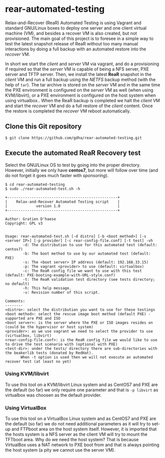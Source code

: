 # rear-automated-testing
Relax-and-Recover (ReaR) Automated Testing is using Vagrant and standard GNU/Linux boxes to deploy one server and one client virtual machine (VM), and besides a recover VM is also created, but not provisioned. The main goal of this project is to foresee in a simple way to test the latest snapshot release of ReaR without too many manual interactions by doing a full backup with an automated restore into the *recover* VM.

In short we start the *client* and *server* VM via vagrant, and do a provisioning if required so that the *server* VM is capable of being a NFS server, PXE server and TFTP server. Then, we install the latest **ReaR** snapshot in the *client* VM and run a full backup using the *NETFS* backup method (with the help of `tar`). The tar archive is stored on the *server* VM and in the same time the PXE environment is configured on the *server* VM as well (when using KVM/libvirt), or a PXE environment is configured on the host system when using virtualbox..
When the ReaR backup is completed we halt the *client* VM and start the *recover* VM and do a full restore of the *client* content. Once the restore is completed the *recover* VM reboot automatically.

## Clone this Git repository

`$ git clone https://github.com/gdha/rear-automated-testing.git`

## Execute the automated ReaR Recovery test

Select the GNU/Linux OS to test by going into the proper directory. However, initially we only have **centos7**, but more will follow over time (and do not forget it goes much faster with *sponsoring*).

````
$ cd rear-automated-testing
$ sudo ./rear-automated-test.sh -h

+--------------------------------------------------+
|    Relax-and-Recover Automated Testing script    |
|             version 1.0                          |
+--------------------------------------------------+

Author: Gratien D'haese
Copyright: GPL v3


Usage: rear-automated-test.sh [-d distro] [-b <boot method>] [-s <server IP>] [-p provider] [-c rear-config-file.conf] [-t test] -vh
        -d: The distribution to use for this automated test (default: centos7)
        -b: The boot method to use by our automated test (default: PXE)
        -s: The <boot server> IP address (default: 192.168.33.15)
        -p: The vagrant <provider> to use (default: virtualbox)
        -c: The ReaR config file we want to use with this test (default: PXE-booting-example-with-URL-style.conf)
        -t: The ReaR validation test directory (see tests directory; no default)
        -h: This help message.
        -v: Revision number of this script.

Comments:
--------
<distro>: select the distribution you want to use for these testings
<boot method>: select the rescue image boot method (default PXE) - supported are PXE and ISO
<boot server>: is the server where the PXE or ISO images resides on (could be the hypervisor or host system)
<provider>: as we use vagrant we need to select the provider to use (virtualbox, libvirt)
<rear-config-file.conf>: is the ReaR config file we would like to use to drive the test scenario with (optional with PXE)
<test-dir>: under the tests/ directory there are sub-directories with the beakerlib tests (donated by RedHat).
       When -t option is used then we will not execute an automated recover test (at least no yet)

````

### Using KVM/libvirt

To use this tool on a KVM/libvirt Linux system and as CentOS7 and PXE are the default (so far) we only require one parameter and that is `-p libvirt` as virtualbox was choosen as the default provider.

### Using VirtualBox

To use this tool on a VirtualBox Linux system and as CentOS7 and PXE are the default (so far) we do not need additional parameters as it will try to set-up and FTPboot area on the host system itself. However, it is imported that the hosts system is a NFS server as the client VM will try to mount the TFTboot area. Why do we need the host system? That is because VirtualBox uses a NAT network to PXE boot from and that is always pointing the host system (a pity we cannot use the server VM).


